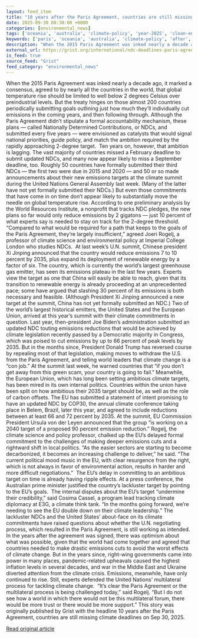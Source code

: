 ```yaml
---
layout: feed_item
title: "10 years after the Paris Agreement, countries are still missing climate deadlines"
date: 2025-09-30 08:30:00 +0000
categories: [environmental_news]
tags: ['oceania', 'australia', 'climate-policy', 'year-2025', 'clean-energy', 'urgent', 'renewable-energy', 'paris-agreement']
keywords: ['paris', 'oceania', 'australia', 'climate-policy', 'after', 'year-2025', 'clean-energy', 'years']
description: "When the 2015 Paris Agreement was inked nearly a decade ago, it marked a consensus, agreed to by nearly all the countries in the world, that global temperatu..."
external_url: https://grist.org/international/ndc-deadlines-paris-agreement-cop30/
is_feed: true
source_feed: "Grist"
feed_category: "environmental_news"
---
```


When the 2015 Paris Agreement was inked nearly a decade ago, it marked a consensus, agreed to by nearly all the countries in the world, that global temperature rise should be limited to well below 2 degrees Celsius over preindustrial levels. But the treaty hinges on those almost 200 countries periodically submitting goals outlining just how much they’ll individually cut emissions in the coming years, and then following through. Although the Paris Agreement didn’t stipulate a formal accountability mechanism, these plans — called Nationally Determined Contributions, or NDCs, and submitted every five years — were envisioned as catalysts that would signal national priorities, guide policy, and match the ambition required by the rapidly approaching 2-degree target.&nbsp; Ten years on, however, that ambition is lagging. The vast majority of countries missed a February deadline to submit updated NDCs, and many now appear likely to miss a September deadline, too. Roughly 50 countries have formally submitted their third NDCs — the first two were due in 2015 and 2020 — and 50 or so made announcements about their new emissions targets at the climate summit during the United Nations General Assembly last week. (Many of the latter have not yet formally submitted their NDCs.) But even those commitments that have come in on time don’t appear likely to substantially move the needle on global temperature rise. According to one preliminary analysis by the World Resources Institute, a nonprofit that tracks NDC pledges, the new plans so far would only reduce emissions by 2 gigatons — just 10 percent of what experts say is needed to stay on track for the 2-degree threshold.&nbsp;&nbsp; “Compared to what would be required for a path that keeps to the goals of the Paris Agreement, they&#8217;re largely insufficient,” agreed Joeri Rogelj, a professor of climate science and environmental policy at Imperial College London who studies NDCs.&nbsp; At last week’s U.N. summit, Chinese president Xi Jinping announced that the country would reduce emissions 7 to 10 percent by 2035, plus expand its deployment of renewable energy by a factor of six. The country, which is currently the world’s largest greenhouse gas emitter, has seen its emissions plateau in the last few years. Experts view the target as one that China will easily be able to reach, given that its transition to renewable energy is already proceeding at an unprecedented pace; some have argued that slashing 30 percent of its emissions is both necessary and feasible. (Although President Xi Jinping announced a new target at the summit, China has not yet formally submitted an NDC.) Two of the world’s largest historical emitters, the United States and the European Union, arrived at this year’s summit with their climate commitments in question. Last year, then-president Joe Biden’s administration submitted an updated NDC touting emissions reductions that would be achieved by climate legislation recently passed by a Democratic majority in Congress, which was poised to cut emissions by up to 66 percent of peak levels by 2035. But in the months since, President Donald Trump has reversed course by repealing most of that legislation, making moves to withdraw the U.S. from the Paris Agreement, and telling world leaders that climate change is a “con job.” At the summit last week, he warned countries that “if you don’t get away from this green scam, your country is going to fail.” Meanwhile, the European Union, which has long been setting ambitious climate targets, has been mired in its own internal politics. Countries within the union have been split on how ambitious their 2035 target should be, as well as the role of carbon offsets. The EU has submitted a statement of intent promising to have an updated NDC by COP30, the annual climate conference taking place in Belem, Brazil, later this year, and agreed to include reductions between at least 66 and 72 percent by 2035. At the summit, EU Commission President Ursula von der Leyen announced that the group “is working on a 2040 target of a proposed 90 percent emission reduction.” Rogelj, the climate science and policy professor, chalked up the EU’s delayed formal commitment to the challenges of making deeper emissions cuts and a rightward shift in local politics. “As the easier sectors are starting to become decarbonized, it becomes an increasing challenge to deliver,” he said. “The current political mood music in the EU, with clear resurgence from the right, which is not always in favor of environmental action, results in harder and more difficult negotiations.”&nbsp; The EU’s delay in committing to an ambitious target on time is already having ripple effects. At a press conference, the Australian prime minister justified the country’s lackluster target by pointing to the EU’s goals.&nbsp; The internal disputes about the EU’s target “undermine their credibility,” said Cosima Cassel, a program lead tracking climate diplomacy at E3G, a climate think tank. “In the months going forward, we’re needing to see the EU double down on their climate leadership.” The lackluster NDCs and the United States’ about-face on its climate commitments have raised questions about whether the U.N. negotiating process, which resulted in the Paris Agreement, is still working as intended. In the years after the agreement was signed, there was optimism about what was possible, given that the world had come together and agreed that countries needed to make drastic emissions cuts to avoid the worst effects of climate change. But in the years since, right-wing governments came into power in many places, pandemic-related upheavals caused the highest inflation levels in several decades, and war in the Middle East and Ukraine diverted attention from the climate crisis. Emissions, meanwhile, have only continued to rise. Still, experts defended the United Nations’ multilateral process for tackling climate change.&nbsp; “It&#8217;s clear the Paris Agreement or the multilateral process is being challenged today,” said Rogelj. “But I do not see how a world in which there would not be this multilateral forum, there would be more trust or there would be more support.” This story was originally published by Grist with the headline 10 years after the Paris Agreement, countries are still missing climate deadlines on Sep 30, 2025.

[Read original article](https://grist.org/international/ndc-deadlines-paris-agreement-cop30/)
